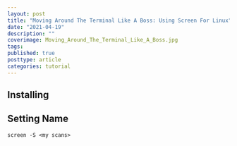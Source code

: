 ```yaml
---
layout: post
title: "Moving Around The Terminal Like A Boss: Using Screen For Linux"
date: "2021-04-19"
description: ""
coverimage: Moving_Around_The_Terminal_Like_A_Boss.jpg
tags: 
published: true
posttype: article
categories: tutorial
---
```

## Installing


## Setting Name

```
screen -S <my scans>
```
